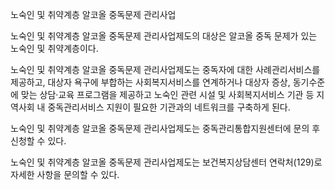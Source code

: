 노숙인 및 취약계층 알코올 중독문제 관리사업

노숙인 및 취약계층 알코올 중독문제 관리사업제도의 대상은 알코올 중독 문제가 있는 노숙인 및 취약계층이다.

노숙인 및 취약계층 알코올 중독문제 관리사업제도는 중독자에 대한 사례관리서비스를 제공하고, 대상자 욕구에 부합하는 사회복지서비스를 연계하거나 대상자 증상, 동기수준에 맞는 상담·교육 프로그램을 제공하고 노숙인 관련 시설 및 사회복지서비스 기관 등 지역사회 내 중독관리서비스 지원이 필요한 기관과의 네트워크를 구축하게 된다.

노숙인 및 취약계층 알코올 중독문제 관리사업제도는 중독관리통합지원센터에 문의 후 신청할 수 있다.

노숙인 및 취약계층 알코올 중독문제 관리사업제도는 보건복지상담센터 연락처(129)로 자세한 사항을 문의할 수 있다.